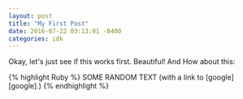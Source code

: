 ```yaml
---
layout: post
title: "My First Post"
date: 2016-07-22 03:13:01 -0400
categories: idk
---
```


Okay, let's just see if this works first. 
Beautiful! And How about this:

{% highlight Ruby %}
SOME RANDOM TEXT (with a link to [google][google].)
{% endhighlight %}

[link-1]: https://www.google.com/


